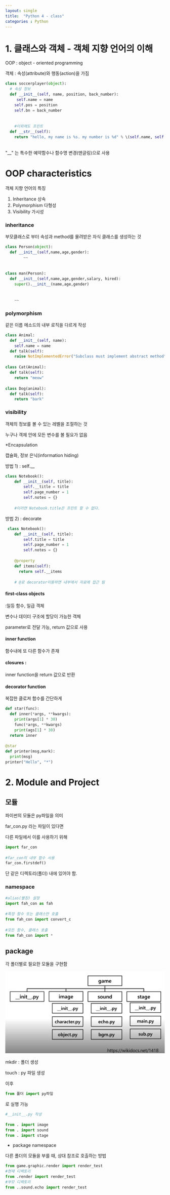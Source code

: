 ```yaml
---
layout: single
title:  "Python 4 - class"
categories : Python
---
```




# 1. 클래스와 객체 - 객체 지향 언어의 이해



OOP : object - oriented programming

객체 : 속성(attribute)와 행동(action)을 가짐



```python
class soccerplayer(object):
  # 속성 정보
  def __init__(self, name, position, back_number):
     self.name = name
    self.pos = position
    self.bn = back_number
    
    
	#이외에도 프린트
  def __str__(self):
    return "hello, my name is %s. my number is %d" % \(self.name, self.bn)
    
```

"__" 는 특수한 예약함수나 함수명 변경(맨글링)으로 사용



 

# OOP characteristics

객체 지향 언어의 특징



1. Inheritance 상속
2. Polymorphism 다형성
3. Visibility  가시성



### inheritance

부모클래스로 부터 속성과 method를 물려받은 자식 클래스를 생성하는 것



```python
class Person(object):
  def __init__(self,name,age,gender):
		~~
    
  
class man(Person):
  def __init__(self,name,age,gender,salary, hired):
    super().__init__(name,age,gender)
    
    
	~~

```



### polymorphism

같은 이름 메소드의 내부 로직을 다르게 작성

```python
class Animal:
  def __init__(self, name):
    self.name = name
  def talk(self):
    raise NotImplementedError("Subclass must implement abstract method")

class Cat(Animal):
  def talk(self):
    return "meow"

class Dog(animal):
  def talk(self):
    return "bark"
```



### visibility

객체의 정보를 볼 수 있는 레벨을 조절하는 것

누구나 객체 안에 모든 변수를 볼 필요가 없음

 

*Encapsulation

캡슐화, 정보 은닉(information hiding)



방법 1) : self.__

```python
class Notebook():
    def __init__(self, title):
        self.__title = title
        self.page_number = 1
        self.notes = {}
    
   	#이러면 Notebook.title은 프린트 할 수 없다.
```



방법 2) : decorate

```python
 class Notebook():
    def __init__(self, title):
        self.title = title
        self.page_number = 1
        self.notes = {}
    
    @property
    def items(self):
      return self.__items
    
    # @로 decorator이용하면 내부에서 자료에 접근 됨
```

 



#### first-class objects

:일등 함수, 일급 객체

변수나 데이터 구조에 할당이 가능한 객체

parameter로 전달 가능, return 값으로 사용



#### inner function

함수내에 또 다른 함수가 존재



#### closures :

inner function을 return 값으로 반환



#### decorator function

복잡한 클로져 함수를 간단하게



```python
def star(func):
  def inner(*args, **kwargs):
    print(args[1] * 30)
    func(*args, **kwargs)
    print(ags[1] * 30)
  return inner

@star
def printer(msg,mark):
  print(msg)
printer("Hello", "*")
```



 # 2. Module and Project



## 모듈

파이썬의 모듈은 py파일을 의미



far_con.py 라는 파일이 있다면



다른 파일에서 이를 사용하기 위해 

```python
import far_con

#far_con의 내부 함수 사용
far_con.firstdef()
```



단 같은 디렉토리(폴더) 내에 있어야 함.

 ### namespace



```python
#alias(별칭) 설정
import fah_con as fah

#특정 함수 또는 클래스만 호출
from fah_con import convert_c

#모든 함수, 클래스 호출
from fah_con import * 
```



## package

각 폴더별로 필요한 모듈을 구현함

![image-20220921151543110](../images/2022-09-20-Python-4/image-20220921151543110.png)



mkdir : 폴더 생성

touch : py 파일 생성



이후

```python
from 폴더 import py파일
```

로 실행 가능



```python
#__init__.py 작성

from . import image
from . import sound
from . import stage
```



* package namespace

다른 폴더의 모듈을 부를 때, 상대 참조로 호출하는 방법

```python
from game.graphic.render import render_test
#현재 디렉토리
from .render import render_test
#부모 디렉토리
from ..sound.echo import render_test

```







